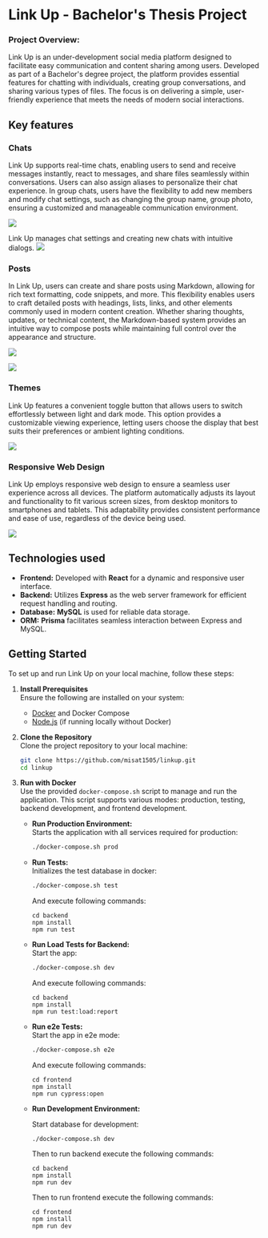 # Link Up - Bachelor's Thesis Project

### Project Overview:

Link Up is an under-development social media platform designed to facilitate easy communication and content sharing among users. Developed as part of a Bachelor's degree project, the platform provides essential features for chatting with individuals, creating group conversations, and sharing various types of files. The focus is on delivering a simple, user-friendly experience that meets the needs of modern social interactions.

## Key features

### Chats

Link Up supports real-time chats, enabling users to send and receive messages instantly, react to messages, and share files seamlessly within conversations. Users can also assign aliases to personalize their chat experience. In group chats, users have the flexibility to add new members and modify chat settings, such as changing the group name, group photo, ensuring a customized and manageable communication environment.

![](/docs/chat-dark.png)

Link Up manages chat settings and creating new chats with intuitive dialogs.
![](/docs/chat-dialog.png)

### Posts

In Link Up, users can create and share posts using Markdown, allowing for rich text formatting, code snippets, and more. This flexibility enables users to craft detailed posts with headings, lists, links, and other elements commonly used in modern content creation. Whether sharing thoughts, updates, or technical content, the Markdown-based system provides an intuitive way to compose posts while maintaining full control over the appearance and structure.

![](/docs/post.png)

![](/docs//post-editor.png)

### Themes

Link Up features a convenient toggle button that allows users to switch effortlessly between light and dark mode. This option provides a customizable viewing experience, letting users choose the display that best suits their preferences or ambient lighting conditions.

![](/docs/chat-light.png)

### Responsive Web Design

Link Up employs responsive web design to ensure a seamless user experience across all devices. The platform automatically adjusts its layout and functionality to fit various screen sizes, from desktop monitors to smartphones and tablets. This adaptability provides consistent performance and ease of use, regardless of the device being used.

![](/docs/chat-phone.png)

## Technologies used

- **Frontend:** Developed with **React** for a dynamic and responsive user interface.
- **Backend:** Utilizes **Express** as the web server framework for efficient request handling and routing.
- **Database:** **MySQL** is used for reliable data storage.
- **ORM:** **Prisma** facilitates seamless interaction between Express and MySQL.

## Getting Started

To set up and run Link Up on your local machine, follow these steps:

1. **Install Prerequisites**  
   Ensure the following are installed on your system:

   - [Docker](https://www.docker.com/) and Docker Compose
   - [Node.js](https://nodejs.org/) (if running locally without Docker)

2. **Clone the Repository**  
   Clone the project repository to your local machine:

   ```bash
   git clone https://github.com/misat1505/linkup.git
   cd linkup
   ```

3. **Run with Docker**  
   Use the provided `docker-compose.sh` script to manage and run the application. This script supports various modes: production, testing, backend development, and frontend development.

   - **Run Production Environment:**  
     Starts the application with all services required for production:

     ```bash
     ./docker-compose.sh prod
     ```

   - **Run Tests:**  
     Initializes the test database in docker:

     ```bash
     ./docker-compose.sh test
     ```

     And execute following commands:

     ```
     cd backend
     npm install
     npm run test
     ```

   - **Run Load Tests for Backend:**  
     Start the app:

     ```bash
     ./docker-compose.sh dev
     ```

     And execute following commands:

     ```
     cd backend
     npm install
     npm run test:load:report
     ```

   - **Run e2e Tests:**  
     Start the app in e2e mode:

     ```bash
     ./docker-compose.sh e2e
     ```

     And execute following commands:

     ```
     cd frontend
     npm install
     npm run cypress:open
     ```

   - **Run Development Environment:**

     Start database for development:

     ```
     ./docker-compose.sh dev
     ```

     Then to run backend execute the following commands:

     ```
     cd backend
     npm install
     npm run dev
     ```

     Then to run frontend execute the following commands:

     ```
     cd frontend
     npm install
     npm run dev
     ```
